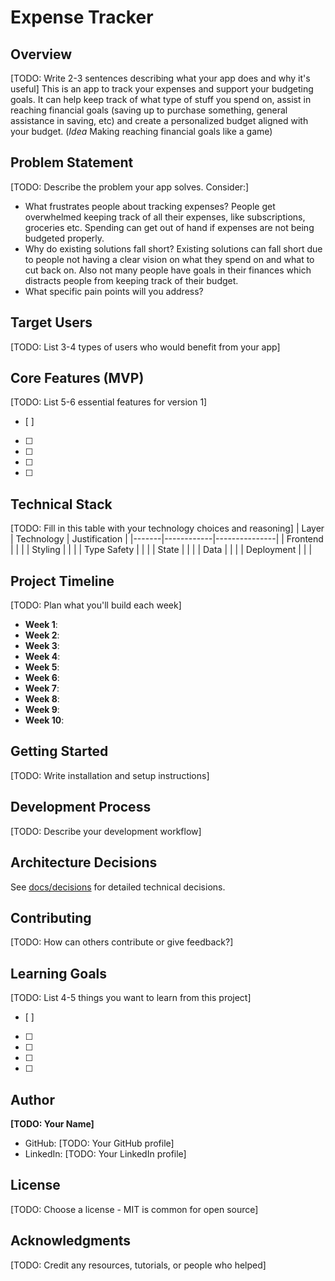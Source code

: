 # Expense Tracker 

## Overview
[TODO: Write 2-3 sentences describing what your app does and why it's useful]
This is an app to track your expenses and support your budgeting goals. It can help keep track of what type of stuff you spend on, assist in reaching financial goals (saving up to purchase something, general assistance in saving, etc) and create a personalized budget aligned with your budget. (*Idea* Making reaching financial goals like a game)

## Problem Statement
[TODO: Describe the problem your app solves. Consider:]
- What frustrates people about tracking expenses?
People get overwhelmed keeping track of all their expenses, like subscriptions, groceries etc. Spending can get out of hand if expenses are not being budgeted properly.
- Why do existing solutions fall short?
Existing solutions can fall short due to people not having a clear vision on what they spend on and what to cut back on. Also not many people have goals in their finances which distracts people from keeping track of their budget.
- What specific pain points will you address?


## Target Users
[TODO: List 3-4 types of users who would benefit from your app]

## Core Features (MVP)
[TODO: List 5-6 essential features for version 1]
- [ ] 
- [ ] 
- [ ] 
- [ ] 
- [ ] 

## Technical Stack
[TODO: Fill in this table with your technology choices and reasoning]
| Layer | Technology | Justification |
|-------|------------|---------------|
| Frontend | | |
| Styling | | |
| Type Safety | | |
| State | | |
| Data | | |
| Deployment | | |

## Project Timeline
[TODO: Plan what you'll build each week]
- **Week 1**: 
- **Week 2**: 
- **Week 3**: 
- **Week 4**: 
- **Week 5**: 
- **Week 6**: 
- **Week 7**: 
- **Week 8**: 
- **Week 9**: 
- **Week 10**: 

## Getting Started
[TODO: Write installation and setup instructions]

## Development Process
[TODO: Describe your development workflow]

## Architecture Decisions
See [docs/decisions](./docs/decisions) for detailed technical decisions.

## Contributing
[TODO: How can others contribute or give feedback?]

## Learning Goals
[TODO: List 4-5 things you want to learn from this project]
- [ ] 
- [ ] 
- [ ] 
- [ ] 
- [ ] 

## Author
**[TODO: Your Name]**
- GitHub: [TODO: Your GitHub profile]
- LinkedIn: [TODO: Your LinkedIn profile]

## License
[TODO: Choose a license - MIT is common for open source]

## Acknowledgments
[TODO: Credit any resources, tutorials, or people who helped]
